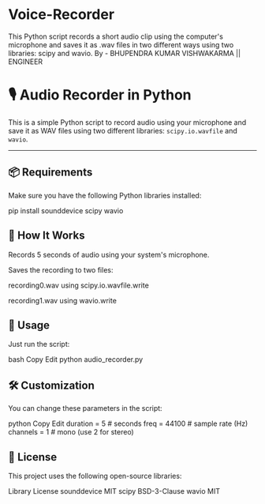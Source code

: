 # Voice-Recorder
This Python script records a short audio clip using the computer's microphone and saves it as .wav files in two different ways using two libraries: scipy and wavio.
By - BHUPENDRA KUMAR VISHWAKARMA || ENGINEER

# 🎙️ Audio Recorder in Python

This is a simple Python script to record audio using your microphone and save it as WAV files using two different libraries: `scipy.io.wavfile` and `wavio`.

---

## 📦 Requirements

Make sure you have the following Python libraries installed:


pip install sounddevice scipy wavio

## 🧪 How It Works
Records 5 seconds of audio using your system's microphone.

Saves the recording to two files:

recording0.wav using scipy.io.wavfile.write

recording1.wav using wavio.write

## 🚀 Usage
Just run the script:

bash
Copy
Edit
python audio_recorder.py

## 🛠️ Customization
You can change these parameters in the script:

python
Copy
Edit
duration = 5       # seconds
freq = 44100       # sample rate (Hz)
channels = 1       # mono (use 2 for stereo)

## 📜 License

This project uses the following open-source libraries:

Library	License
sounddevice	MIT
scipy	BSD-3-Clause
wavio	MIT

